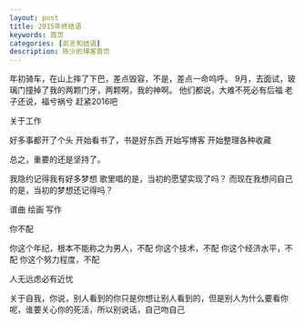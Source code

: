 ```yaml
---
layout: post
title: 2015年终结语
keywords: 首页
categories: [前言和结语]
description: 陈少的博客首页
---
```


<div class="toc"></div>

年初骑车，在山上摔了下巴，差点毁容，不是，差点一命呜呼。
9月，去面试，玻璃门撞掉了我的两颗门牙，两颗啊，我的神啊。
他们都说，大难不死必有后福
老子还说，福兮祸兮
赶紧2016吧

关于工作

好多事都开了个头
开始看书了，书是好东西
开始写博客
开始整理各种收藏

总之，重要的还是坚持了。


我隐约记得我有好多梦想
歌里唱的是，当初的愿望实现了吗？
而现在我想问自己的是，当初的梦想还记得吗？


谱曲  绘画  写作


 你不配

你这个年纪，根本不能称之为男人，不配
你这个技术，不配
你这个经济水平，不配
你这个努力程度，不配


人无远虑必有近忧

关于自我，你说，别人看到的你只是你想让别人看到的，但是别人为什么要看你呢，谁要关心你的死活，所以别说话，自己吻自己

